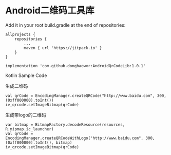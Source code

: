 # Android二维码工具库
Add it in your root build.gradle at the end of repositories:
```
allprojects {
    repositories {
	    ...
		maven { url 'https://jitpack.io' }
	}
}
```
```
implementation 'com.github.donghaowxr:AndroidQrCodeLib:1.0.1'
```
Kotlin Sample Code

生成二维码
```
val qrCode = EncodingManager.createQRCode("http://www.baidu.com", 300, (0xff000000).toInt())
iv_qrcode.setImageBitmap(qrCode)
```
生成带logo的二维码
```
var bitmap = BitmapFactory.decodeResource(resources, R.mipmap.ic_launcher)
val qrCode = EncodingManager.createQRCodeWithLogo("http://www.baidu.com", 300, (0xff000000).toInt(), bitmap)
iv_qrcode.setImageBitmap(qrCode)
```